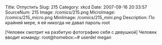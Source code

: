 Title: Отпустить 
Slug: 215 
Category: xkcd 
Date: 2007-09-16 20:33:57 
SourceNum: 215 
Image: /comics/215.png 
MicroImage: /comics/215_micro.png 
MiniImage: /comics/215_mini.png 
Description: По крайней мере, я ей никогда не давал пароль root 

[Человек смотрит на разбитую фотографию себя с девушкой]
Человек вводит команду: root@homebox:~# userdel megan